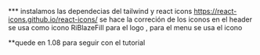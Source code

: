 *** instalamos las dependecias del tailwind y react icons https://react-icons.github.io/react-icons/ 
se hace la correción de los iconos en el header se usa como icono RiBlazeFill para el logo , para el menu se usa el icono

**quede en 1.08 para seguir con el tutorial